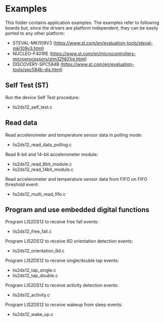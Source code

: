 # Examples

This folder contains application examples. The examples refer to following boards but, since the drivers are platform independent, they can be easily ported to any other platform: 

- STEVAL-MKI109V3 (https://www.st.com/en/evaluation-tools/steval-mki109v3.html)
- NUCLEO-F401RE (https://www.st.com/en/microcontrollers-microprocessors/stm32f401re.html)
- DISCOVERY-SPC584B (https://www.st.com/en/evaluation-tools/spc584b-dis.html)

## Self Test (ST)

Run the device Self Test procedure:

  - lis2ds12_self_test.c

## Read data

Read accelerometer and temperature sensor data in polling mode:

  - lis2ds12_read_data_polling.c

Read 8-bit and 14-bit accelerometer module:

  - lis2ds12_read_8bit_module.c
  - lis2ds12_read_14bit_module.c

Read accelerometer and temperature sensor data from FIFO on FIFO threshold event:

  - lis2ds12_multi_read_fifo.c

## Program and use embedded digital functions

Program LIS2DS12 to receive free fall events:

  - lis2ds12_free_fall.c

Program LIS2DS12 to receive 6D orientation detection events:

  - lis2ds12_orientation_6d.c

Program LIS2DS12 to receive single/double tap events:

  - lis2ds12_tap_single.c
  - lis2ds12_tap_double.c

Program LIS2DS12 to receive activity detection events:

  - lis2ds12_activity.c

Program LIS2DS12 to receive wakeup from sleep events:

  - lis2ds12_wake_up.c

